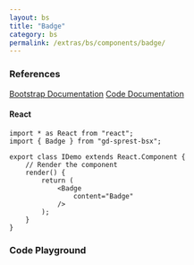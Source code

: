 ```yaml
---
layout: bs
title: "Badge"
category: bs
permalink: /extras/bs/components/badge/
---
```


### References

<div class="bs">
    <div class="list-group">
        <a class="list-group-item list-group-item-action" href="https://getbootstrap.com/docs/4.4/components/badge">Bootstrap Documentation</a>
        <a class="list-group-item list-group-item-action" href="/docs/sprest-bs/modules/_components_badge_d_.html">Code Documentation</a>
    </div>
</div>

#### React

```tsx
import * as React from "react";
import { Badge } from "gd-sprest-bsx";

export class IDemo extends React.Component {
    // Render the component
    render() {
        return (
            <Badge
                content="Badge"
            />
        );
    }
}
```

### Code Playground

<div id="playground" class="bs"></div>
<script type="text/javascript">
    // Wait for the page to load
    window.addEventListener("load", function() {
        // Create the code editor
        var editor = CodeEditor(document.getElementById("playground"), true, [
            '// Create the badge',
            'Components.Badge({',
            '\tel: app,',
            '\tcontent: "Badge"',
            '});'
        ].join('\n'));
    });
</script>